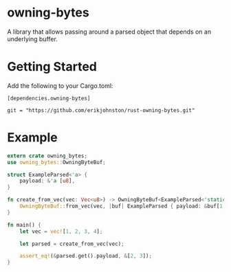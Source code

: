 owning-bytes
============

A library that allows passing around a parsed object that depends on an
underlying buffer.

# Getting Started

Add the following to your Cargo.toml:
```
[dependencies.owning-bytes]

git = "https://github.com/erikjohnston/rust-owning-bytes.git"
```

# Example

```rust
extern crate owning_bytes;
use owning_bytes::OwningByteBuf;

struct ExampleParsed<'a> {
    payload: &'a [u8],
}

fn create_from_vec(vec: Vec<u8>) -> OwningByteBuf<ExampleParsed<'static>> {
    OwningByteBuf::from_vec(vec, |buf| ExampleParsed { payload: &buf[1..3] })
}

fn main() {
    let vec = vec![1, 2, 3, 4];

    let parsed = create_from_vec(vec);

    assert_eq!(&parsed.get().payload, &[2, 3]);
}
```
